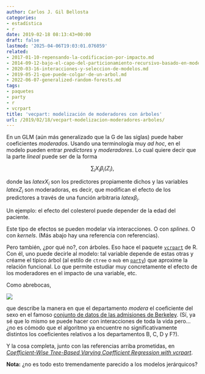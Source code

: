 ```yaml
---
author: Carlos J. Gil Bellosta
categories:
- estadística
- r
date: 2019-02-18 08:13:43+00:00
draft: false
lastmod: '2025-04-06T19:03:01.076059'
related:
- 2017-01-10-repensando-la-codificacion-por-impacto.md
- 2014-09-12-bajo-el-capo-del-particionamiento-recursivo-basado-en-modelos.md
- 2020-03-16-interacciones-y-seleccion-de-modelos.md
- 2019-05-21-que-puede-colgar-de-un-arbol.md
- 2022-06-07-generalized-random-forests.md
tags:
- paquetes
- party
- r
- vcrpart
title: 'vecpart: modelización de moderadores con árboles'
url: /2019/02/18/vecpart-modelizacion-moderadores-arboles/
---
```


En un GLM (aún más generalizado que la G de las siglas) puede haber coeficientes _moderados_. Usando una terminología muy _ad hoc_, en el modelo  pueden entrar _predictores_ y _moderadores_. Lo cual quiere decir que la parte _lineal_ puede ser de la forma

$$\sum_i X_i \beta_i(Z_i),$$

donde las $latex X_i$ son los predictores propiamente dichos y las variables $latex Z_i$ son moderadoras, es decir, que modifican el efecto de los predictores a través de una función arbitraria $latex \beta_i$.

Un ejemplo: el efecto del colesterol puede depender de la edad del paciente.

Este tipo de efectos se pueden modelar vía interacciones. O con _splines_. O con _kernels_. (Más abajo hay una referencia con referencias).

Pero también, ¿por qué no?, con árboles. Eso hace el paquete [`vcrpart`](https://CRAN.R-project.org/package=vcrpart) de R. Con él, uno puede decirle al modelo: tal variable depende de estas otras y créame el típico árbol (al estilo de `ctree` o `mob` en [`party`](https://CRAN.R-project.org/package=party)) que aproxime la relación funcional. Lo que permite estudiar muy concretamente el efecto de los moderadores en el impacto de una variable, etc.

Como abrebocas,

![](/wp-uploads/2019/02/vrcpart.png#center)

que describe la manera en que el departamento _modera_ el coeficiente del sexo en el famoso [conjunto de datos de las admisiones de Berkeley](https://stat.ethz.ch/R-manual/R-devel/library/datasets/html/UCBAdmissions.html). (Sí, ya sé que lo mismo se puede hacer con interacciones de toda la vida pero... ¿no es cómodo que el algoritmo ya encuentre no significativamente distintos los coeficientes relativos a los departamentos B, C, D y F?).

Y la cosa completa, junto con las referencias arriba prometidas, en [_Coefficient-Wise Tree-Based Varying Coefficient Regression with vcrpart_](https://www.jstatsoft.org/article/view/v080i06).

**Nota:** ¿no es todo esto tremendamente parecido a los modelos jerárquicos?